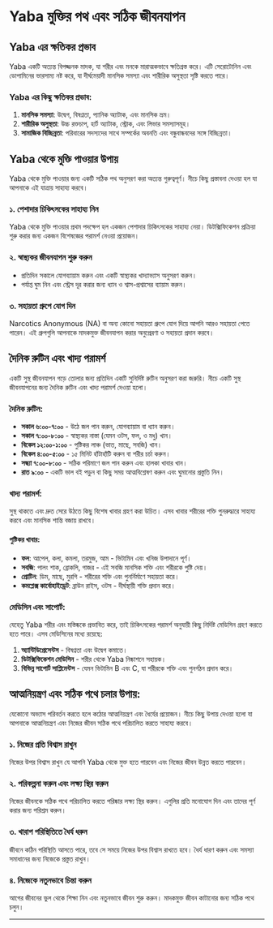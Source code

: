 # Yaba মুক্তির পথ এবং সঠিক জীবনযাপন

## Yaba এর ক্ষতিকর প্রভাব
Yaba একটি অত্যন্ত বিপজ্জনক মাদক, যা শরীর এবং মনকে মারাত্মকভাবে ক্ষতিগ্রস্ত করে। এটি সেরোটোনিন এবং ডোপামিনের ভারসাম্য নষ্ট করে, যা দীর্ঘমেয়াদী মানসিক সমস্যা এবং শারীরিক অসুস্থতা সৃষ্টি করতে পারে। 

### Yaba এর কিছু ক্ষতিকর প্রভাব:
1. **মানসিক সমস্যা**: উদ্বেগ, বিষণ্নতা, প্যানিক অ্যাটাক, এবং মানসিক ভ্রম।
2. **শারীরিক অসুস্থতা**: উচ্চ রক্তচাপ, হার্ট অ্যাটাক, স্ট্রোক, এবং লিভার সমস্যাসমূহ।
3. **সামাজিক বিচ্ছিন্নতা**: পরিবারের সদস্যদের সাথে সম্পর্কের অবনতি এবং বন্ধুবান্ধবদের সঙ্গে বিচ্ছিন্নতা।

## Yaba থেকে মুক্তি পাওয়ার উপায়
Yaba থেকে মুক্তি পাওয়ার জন্য একটি সঠিক পথ অনুসরণ করা অত্যন্ত গুরুত্বপূর্ণ। নীচে কিছু প্রস্তাবনা দেওয়া হল যা আপনাকে এই যাত্রায় সাহায্য করবে।

### ১. **পেশাদার চিকিৎসকের সাহায্য নিন**
Yaba থেকে মুক্তি পাওয়ার প্রথম পদক্ষেপ হল একজন পেশাদার চিকিৎসকের সাহায্য নেয়া। ডিটক্সিফিকেশন প্রক্রিয়া শুরু করার জন্য একজন বিশেষজ্ঞের পরামর্শ নেওয়া প্রয়োজন।

### ২. **স্বাস্থ্যকর জীবনযাপন শুরু করুন**
- প্রতিদিন সকালে যোগব্যায়াম করুন এবং একটি স্বাস্থ্যকর খাদ্যাভ্যাস অনুসরণ করুন।
- পর্যাপ্ত ঘুম নিন এবং স্ট্রেস দূর করার জন্য ধ্যান ও শ্বাস-প্রশ্বাসের ব্যায়াম করুন।

### ৩. **সহায়তা গ্রুপে যোগ দিন**
Narcotics Anonymous (NA) বা অন্য কোনো সহায়তা গ্রুপে যোগ দিয়ে আপনি আরও সহায়তা পেতে পারেন। এই গ্রুপগুলি আপনাকে মাদকমুক্ত জীবনযাপন করার অনুপ্রেরণা ও সহায়তা প্রদান করবে।

## দৈনিক রুটিন এবং খাদ্য পরামর্শ
একটি সুস্থ জীবনযাপন গড়ে তোলার জন্য প্রতিদিন একটি সুনির্দিষ্ট রুটিন অনুসরণ করা জরুরি। নীচে একটি সুস্থ জীবনযাপনের জন্য দৈনিক রুটিন এবং খাদ্য পরামর্শ দেওয়া হলো।

### **দৈনিক রুটিন**:
- **সকাল ৬:০০-৭:০০** - উঠে জল পান করুন, যোগব্যায়াম বা ধ্যান করুন।
- **সকাল ৭:০০-৮:০০** - স্বাস্থ্যকর নাস্তা (যেমন ওটস, ফল, ও মধু) খান।
- **বিকেল ১২:০০-১:০০** - পুষ্টিকর লাঞ্চ (ভাত, মাছে, সবজি) খান।
- **বিকেল ৪:০০-৫:০০** - ১৫ মিনিট হাঁটাহাঁটি করুন বা শরীর চর্চা করুন।
- **সন্ধ্যা ৭:০০-৮:০০** - সঠিক পরিমাণে জল পান করুন এবং হালকা খাবার খান।
- **রাত ৯:০০** - একটি ভাল বই পড়ুন বা কিছু সময় আত্মবিশ্লেষণ করুন এবং ঘুমানোর প্রস্তুতি নিন।

### **খাদ্য পরামর্শ**:
সুস্থ থাকতে এবং দ্রুত সেরে উঠতে কিছু বিশেষ খাবার গ্রহণ করা উচিত। এসব খাবার শরীরের শক্তি পুনরুদ্ধারে সাহায্য করবে এবং মানসিক শান্তি বজায় রাখবে।

#### **পুষ্টিকর খাবার**:
- **ফল**: আপেল, কলা, কমলা, তরমুজ, আম - ভিটামিন এবং খনিজ উপাদানে পূর্ণ।
- **সবজি**: পালং শাক, ব্রোকলি, গাজর - এই সবজি মানসিক শক্তি এবং শরীরকে পুষ্টি দেয়।
- **প্রোটিন**: ডিম, মাছে, মুরগি - শরীরের শক্তি এবং পুনর্নির্মাণে সহায়তা করে।
- **কমপ্লেক্স কার্বোহাইড্রেট**: ব্রাউন রাইস, ওটস - দীর্ঘস্থায়ী শক্তি প্রদান করে।

### **মেডিসিন এবং সাপোর্ট**:
যেহেতু Yaba শরীর এবং মস্তিষ্ককে প্রভাবিত করে, তাই চিকিৎসকের পরামর্শ অনুযায়ী কিছু নির্দিষ্ট মেডিসিন গ্রহণ করতে হতে পারে। এসব মেডিসিনের মধ্যে রয়েছে:
1. **অ্যান্টিডিপ্রেসেন্টস** - বিষণ্নতা এবং উদ্বেগ কমাতে।
2. **ডিটক্সিফিকেশন মেডিসিন** - শরীর থেকে Yaba নিষ্কাশনে সহায়ক।
3. **বিভিন্ন সাপোর্ট সাপ্লিমেন্টস** - যেমন ভিটামিন B এবং C, যা শরীরকে শক্তি এবং পুনর্গঠন প্রদান করে।

## আত্মনিয়ন্ত্রণ এবং সঠিক পথে চলার উপায়:
যেকোনো অভ্যাস পরিবর্তন করতে হলে কঠোর আত্মনিয়ন্ত্রণ এবং ধৈর্যের প্রয়োজন। নীচে কিছু উপায় দেওয়া হলো যা আপনাকে আত্মনিয়ন্ত্রণ এবং নিজের জীবন সঠিক পথে পরিচালিত করতে সাহায্য করবে।

### ১. **নিজের প্রতি বিশ্বাস রাখুন**
নিজের উপর বিশ্বাস রাখুন যে আপনি Yaba থেকে মুক্ত হতে পারবেন এবং নিজের জীবন উন্নত করতে পারবেন।

### ২. **পরিকল্পনা করুন এবং লক্ষ্য স্থির করুন**
নিজের জীবনকে সঠিক পথে পরিচালিত করতে পরিষ্কার লক্ষ্য স্থির করুন। এগুলির প্রতি মনোযোগ দিন এবং তাদের পূর্ণ করার জন্য পরিশ্রম করুন।

### ৩. **খারাপ পরিস্থিতিতে ধৈর্য ধরুন**
জীবনে কঠিন পরিস্থিতি আসতে পারে, তবে সে সময়ে নিজের উপর বিশ্বাস রাখতে হবে। ধৈর্য ধারণ করুন এবং সমস্যা সমাধানের জন্য নিজেকে প্রস্তুত রাখুন।

### ৪. **নিজেকে নতুনভাবে চিন্তা করুন**
আগের জীবনের ভুল থেকে শিক্ষা নিন এবং নতুনভাবে জীবন শুরু করুন। মাদকমুক্ত জীবন কাটানোর জন্য সঠিক পথে চলুন।

---
